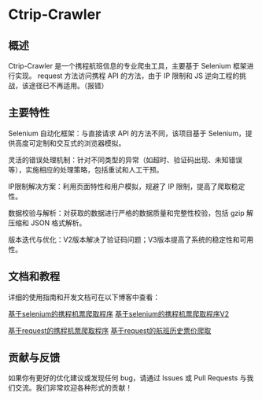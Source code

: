 # Ctrip-Crawler

## 概述
Ctrip-Crawler 是一个携程航班信息的专业爬虫工具，主要基于 Selenium 框架进行实现。
request 方法访问携程 API 的方法，由于 IP 限制和 JS 逆向工程的挑战，该途径已不再适用。（报错）

## 主要特性
Selenium 自动化框架：与直接请求 API 的方法不同，该项目基于 Selenium，提供高度可定制和交互式的浏览器模拟。

灵活的错误处理机制：针对不同类型的异常（如超时、验证码出现、未知错误等），实施相应的处理策略，包括重试和人工干预。

IP限制解决方案：利用页面特性和用户模拟，规避了 IP 限制，提高了爬取稳定性。

数据校验与解析：对获取的数据进行严格的数据质量和完整性校验，包括 gzip 解压缩和 JSON 格式解析。

版本迭代与优化：V2版本解决了验证码问题；V3版本提高了系统的稳定性和可用性。

## 文档和教程
详细的使用指南和开发文档可在以下博客中查看：

[基于selenium的携程机票爬取程序](https://blog.suysker.xyz/archives/35)
[基于selenium的携程机票爬取程序V2](https://blog.suysker.xyz/archives/139)

[基于request的携程机票爬取程序](https://blog.suysker.xyz/archives/37)
[基于request的航班历史票价爬取](https://blog.suysker.xyz/archives/36)


## 贡献与反馈
如果你有更好的优化建议或发现任何 bug，请通过 Issues 或 Pull Requests 与我们交流。我们非常欢迎各种形式的贡献！
